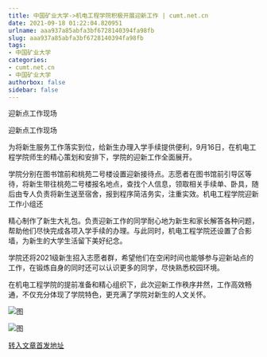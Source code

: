 ```yaml
---
title: 中国矿业大学->机电工程学院积极开展迎新工作 | cumt.net.cn
date: 2021-09-18 01:22:04.820951
urlname: aaa937a85abfa3bf6728140394fa98fb
slug: aaa937a85abfa3bf6728140394fa98fb
tags: 
- 中国矿业大学
categories:
- cumt.net.cn
- 中国矿业大学
authorbox: false
sidebar: false
---
```

  

迎新点工作现场

迎新点工作现场

为将新生服务工作落实到位，给新生办理入学手续提供便利，9月16日，在机电工程学院师生的精心策划和安排下，学院的迎新工作全面展开。

学院分别在图书馆前和桃苑二号楼设置迎新接待点。志愿者在图书馆前引导区等待，将新生带往桃苑二号楼报名地点，查找个人信息，领取相关手续单、卧具，随后由专人负责将新生送至宿舍，报到程序简洁务实，注重实效。机电工程学院迎新工作小组还
<!--more-->
精心制作了新生大礼包。负责迎新工作的同学耐心地为新生和家长解答各种问题，帮助他们尽快完成各项入学手续的办理。与此同时，机电工程学院还设置了合影墙，为新生的大学生活留下美好纪念。

学院还将2021级新生招入志愿者群，希望他们在空闲时间也能够参与迎新站点的工作，在锻炼自身的同时还可以认识更多的同学，尽快熟悉校园环境。

在机电工程学院的提前准备和精心组织下，此次迎新工作秩序井然，工作高效畅通，不仅充分体现了学院特色，更充满了学院对新生的人文关怀。

![图](http://xwzx.cumt.edu.cn/_upload/article/images/b1/b2/00d304414a3d8dd953d9aa13ab3d/1ab19b10-b848-4772-b33c-1fc47e00dad2.jpg)

![图](http://xwzx.cumt.edu.cn/_upload/article/images/b1/b2/00d304414a3d8dd953d9aa13ab3d/eb7dfff3-171f-41fd-8366-128c10e9d92a.jpg)

[转入文章首发地址](http://xwzx.cumt.edu.cn/43/d1/c523a607185/page.htm)
